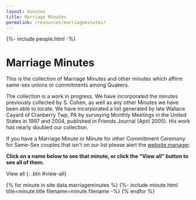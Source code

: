 ```yaml
---
layout: minutes
title: Marriage Minutes
permalink: /resources/marriageminutes/
---
```

{%- include people.html -%}

# Marriage Minutes

This is the collection of Marriage Minutes and other minutes which affirm same-sex unions or commitments among Quakers.

The collection is a work in progress. We have incorporated the minutes previously collected by S. Cohen, as well as any other Minutes we have been able to locate. We have incorporated a list generated by late Wallace Cayard of Cranberry Twp, PA by surveying Monthly Meetings in the United States in 1997 and 2004, published in Friends Journal (April 2005). His work has nearly doubled our collection.

If you have a Marriage Minute or Minute for other Committment Ceremony for Same-Sex couples that isn't on our list please alert the [website manager](mailto:{{website_manager.email}}).

**Click on a name below to see that minute, or click the "View all" button to see all of them.**

View all
{: .btn #view-all}

<div id='marriage-minutes'>
  {% for minute in site.data.marriageminutes %}
    {%- include minute.html title=minute.title filename=minute.filename -%}
  {% endfor %}
</div>
